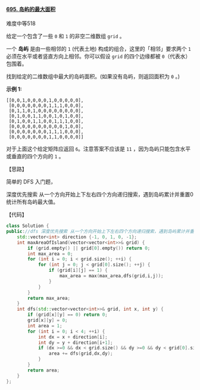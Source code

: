 #### [695. 岛屿的最大面积](https://leetcode-cn.com/problems/max-area-of-island/)

难度中等518

给定一个包含了一些 `0` 和 `1` 的非空二维数组 `grid` 。

一个 **岛屿** 是由一些相邻的 `1` (代表土地) 构成的组合，这里的「相邻」要求两个 `1` 必须在水平或者竖直方向上相邻。你可以假设 `grid` 的四个边缘都被 `0`（代表水）包围着。

找到给定的二维数组中最大的岛屿面积。(如果没有岛屿，则返回面积为 `0` 。)

 

**示例 1:**

```
[[0,0,1,0,0,0,0,1,0,0,0,0,0],
 [0,0,0,0,0,0,0,1,1,1,0,0,0],
 [0,1,1,0,1,0,0,0,0,0,0,0,0],
 [0,1,0,0,1,1,0,0,1,0,1,0,0],
 [0,1,0,0,1,1,0,0,1,1,1,0,0],
 [0,0,0,0,0,0,0,0,0,0,1,0,0],
 [0,0,0,0,0,0,0,1,1,1,0,0,0],
 [0,0,0,0,0,0,0,1,1,0,0,0,0]]
```

对于上面这个给定矩阵应返回 `6`。注意答案不应该是 `11` ，因为岛屿只能包含水平或垂直的四个方向的 `1` 。

【思路】

简单的 DFS 入门题，

深度优先搜索 从一个方向开始上下左右四个方向递归搜索，遇到岛屿累计并重置0 统计所有岛屿最大值。

【代码】

```c++
class Solution {
public://dfs 深度优先搜索 从一个方向开始上下左右四个方向递归搜索，遇到岛屿累计并重置0 统计所有岛屿最大值
    std::vector<int> direction {-1, 0, 1, 0, -1};
    int maxAreaOfIsland(vector<vector<int>>& grid) {
        if (grid.empty() || grid[0].empty()) return 0;
        int max_area = 0;
        for (int i = 0; i < grid.size(); ++i) {
            for (int j = 0; j < grid[0].size(); ++j) {
                if (grid[i][j] == 1) {
                    max_area = max(max_area,dfs(grid,i,j));
                }
            }
        }
        return max_area;
    }
    int dfs(std::vector<vector<int>>& grid, int x, int y) {
        if (grid[x][y] == 0) return 0;
        grid[x][y] = 0;
        int area = 1;
        for (int i = 0; i < 4; ++i) {
            int dx = x + direction[i];
            int dy = y + direction[i+1];
            if (dx >=0 && dx < grid.size() && dy >=0 && dy < grid[0].size()) {
                area += dfs(grid,dx,dy);
            }
        }
        return area;
    }
};
```

